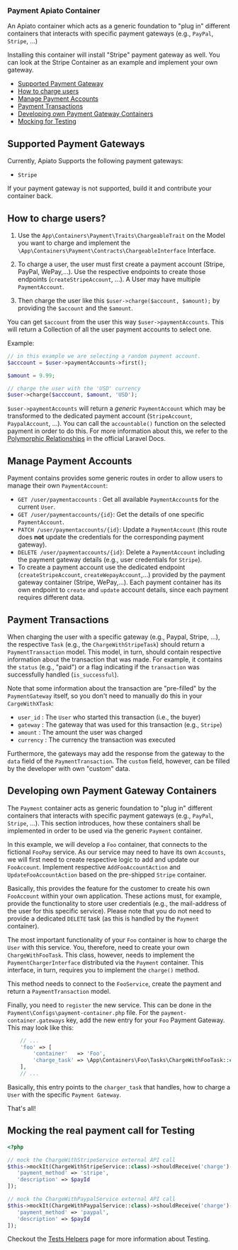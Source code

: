 ### Payment Apiato Container

An Apiato container which acts as a generic foundation to "plug in" different containers that interacts with specific
payment gateways (e.g., `PayPal`, `Stripe`, ...)

Installing this container will install "Stripe" payment gateway as well.
You can look at the Stripe Container as an example and implement your own gateway.

- [Supported Payment Gateway](#available-payment-gateways)
- [How to charge users](#how-it-works)
- [Manage Payment Accounts](#payment-accounts)
- [Payment Transactions](#payment-transactions)
- [Developing own Payment Gateway Containers](#payment-gateway-container)
- [Mocking for Testing](#mocking-the-real-call-for-testing)

<a name="available-payment-gateways"></a>
## Supported Payment Gateways

Currently, Apiato Supports the following payment gateways:

* `Stripe`

If your payment gateway is not supported, build it and contribute your container back.

<a name="how-it-works"></a>
## How to charge users?

1) Use the `App\Containers\Payment\Traits\ChargeableTrait` on the Model you want to charge and implement the
`\App\Containers\Payment\Contracts\ChargeableInterface` Interface.

2) To charge a user, the user must first create a payment account (Stripe, PayPal, WePay,...). Use the respective
endpoints to create those endpoints (`createStripeAccount`, ...). A User may have multiple
`PaymentAccount`.

3) Then charge the user like this `$user->charge($account, $amount);` by providing the `$account` and the `$amount`.

You can get `$account` from the user this way `$user->paymentAccounts`. This will return a Collection of all the
user payment accounts to select one.

Example:

```php
// in this example we are selecting a random payment account.
$acccount = $user->paymentAccounts->first();

$amount = 9.99;

// charge the user with the 'USD' currency
$user->charge($acccount, $amount, 'USD');
```

`$user->paymentAccounts` will return a *generic* `PaymentAccount` which may be transformed to the dedicated
payment account (`StripeAccount`, `PaypalAccount`, ...). You can call the `accountable()` function on the selected
payment in order to do this. For more information about this, we refer to the
[Polymorphic Relationships](https://laravel.com/docs/master/eloquent-relationships#polymorphic-relations) in the
official Laravel Docs.

<a name="payment-accounts"></a>
## Manage Payment Accounts

Payment contains provides some generic routes in order to allow users to manage their own `PaymentAccount`:

- `GET /user/paymentaccounts` : Get all available `PaymentAccount`s for the current `User`.
- `GET /user/paymentaccounts/{id}`: Get the details of one specific `PaymentAccount`.
- `PATCH /user/paymentaccounts/{id}`: Update a `PaymentAccount` (this route does **not** update the credentials for the
corresponding payment gateway).
- `DELETE /user/paymentaccounts/{id}`: Delete a `PaymentAccount` including the payment gateway details (e.g., user
credentials for `Stripe`).
- To create a payment account use the dedicated endpoint (`createStripeAccount`, `createWepayAccount`,...) provided by
the payment gateway container (Stripe, WePay,...). Each payment container has its own endpoint to `create` and
`update` account details, since each payment requires different data.

<a name="payment-transactions"></a>
## Payment Transactions

When charging the user with a specific gateway (e.g., Paypal, Stripe, ...), the respective `Task` (e.g., the
`ChargeWithStripeTask`) should return a `PaymentTransaction` model. This model, in turn,
should contain respective information about the transaction that was made. For example, it contains the `status` (e.g., "paid")
or a flag indicating if the `transaction` was successfully handled (`is_successful`).

Note that some information about the transaction are "pre-filled" by the `PaymentGateway` itself, so you don't need
to manually do this in your `CargeWithXTask`:

- `user_id` : The `User` who started this transaction (i.e., the buyer)
- `gateway` : The gateway that was used for this transaction (e.g., `Stripe`)
- `amount` : The amount the user was charged
- `currency` : The currency the transaction was executed

Furthermore, the gateways may add the response from the gateway to the `data` field of the `PaymentTransaction`. The
`custom` field, however, can be filled by the developer with own "custom" data.

<a name="payment-gateway-container"></a>
## Developing own Payment Gateway Containers

The `Payment` container acts as generic foundation to "plug in" different containers that interacts with specific
payment gateways (e.g., `PayPal`, `Stripe`, ...). This section introduces, how these containers shall be implemented
in order to be used via the generic `Payment` container.

In this example, we will develop a `Foo` container, that connects to the fictional `FooPay` service. As our service may
need to have its own `Accounts`, we will first need to create respective logic to add and update our `FooAccount`.
Implement respective `AddFooAccountAction` and `UpdateFooAccountAction` based on the pre-shipped `Stripe` container.

Basically, this provides the feature for the customer to create his own `FooAccount` within your own application. These
actions must, for example, provide the functionality to store user credentials (e.g., the mail-address of the user for
this specific service). Please note that you do not need to provide a dedicated `DELETE` task (as this is handled by
the `Payment` container).

The most important functionality of your `Foo` container is how to charge the `User` with this service. You, therefore,
need to create your own `ChargeWithFooTask`. This class, however, needs to implement the `PaymentChargerInterface`
distributed via the `Payment` container. This interface, in turn, requires you to implement the `charge()` method.

This method needs to connect to the `FooService`, create the payment and return a `PaymentTransaction` model.

Finally, you need to `register` the new service. This can be done in the `Payment\Configs\payment-container.php` file.
For the `payment-container.gateways` key, add the new entry for your `Foo` Payment Gateway. This may look like this:

```php
    // ...
    'foo' => [
        'container'   => 'Foo',
        'charge_task' => \App\Containers\Foo\Tasks\ChargeWithFooTask::class,
    ],
    // ...
```

Basically, this entry points to the `charger_task` that handles, how to charge a `User` with the specific `Payment Gateway`.

That's all!

<a name="mocking-the-real-call-for-testing"></a>
## Mocking the real payment call for Testing

```php
<?php

// mock the ChargeWithStripeService external API call
$this->mockIt(ChargeWithStripeService::class)->shouldReceive('charge')->andReturn([
   'payment_method' => 'stripe',
   'description' => $payId
]);

// mock the ChargeWithPaypalService external API call
$this->mockIt(ChargeWithPaypalService::class)->shouldReceive('charge')->andReturn([
   'payment_method' => 'paypal',
   'description' => $payId
]);
```

Checkout the [Tests Helpers](http://docs.apiato.io/) page for more information about Testing.
